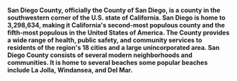 **San Diego County, officially the County of San Diego, is a county in the southwestern corner of the U.S. state of California. San Diego is home to 3,298,634, making it California's second-most populous county and the fifth-most populous in the United States of America. The County provides a wide range of health, public safety, and community services to residents of the region's 18 cities and a large unincorporated area. San Diego County consists of several modern neighborhoods and communities. It is home to several beaches some popular beaches include La Jolla, Windansea, and Del Mar.** 

<script>
from IPython.display import HTML, display
from pathlib import Path   
from PIL import Image as pilImage 
from io import BytesIO
import base64
import numpy as np


class Image_Data:

    def __init__(self, source, label, file, path, baseWidth=320):
        self._source = source   
        self._label = label
        self._file = file
        self._filename = path / file 
        self._baseWidth = baseWidth

        # Open image and scale to needs
        self._img = pilImage.open(self._filename)
        self._format = self._img.format
        self._mode = self._img.mode
        self._originalSize = self.img.size
        self.scale_image()
       


    @property
    def source(self):
        return self._source  
    
    @property
    def label(self):
        return self._label 
    
    @property
    def file(self):
        return self._file   
    
    @property
    def filename(self):
        return self._filename   
    
    @property
    def img(self):
        return self._img
             
    @property
    def format(self):
        return self._format
    
    @property
    def mode(self):
        return self._mode
    
   @property
    def html(self):
        return self._html
    
    @property
    def html_grey(self):
        return self._html_grey

    def image_data(path=Path("images/"), images=None):  # path of static images is defaulted
    if images is None:  # default image
        images = [
            {'source': "Google", 'label': "Little Italy", 'file': "italy.jpeg"},
        ]
    return path, images

# turns data into objects
def image_objects():        
    id_Objects = []
    path, images = image_data()
    for image in images:
        id_Objects.append(Image_Data(source=image['source'], 
                                  label=image['label'],
                                  file=image['file'],
                                  path=path,
                                  ))
    return id_Objects

# Jupyter Notebook Visualization of Images
if __name__ == "__main__":
    for ido in image_objects(): # ido is an Imaged Data Object
        
        print("---- meta data -----")
        print(ido.label)
        print(ido.source)
        print(ido.file)
        print(ido.format)
        print(ido.mode)
        
        print("-- scaled image --")
        display(HTML(ido.html))
        
        print("--- grey image ---")
        display(HTML(ido.html_grey))
        
    print()
</script>

<style>

@charset "UTF-8";


#SLIDE_BG {
    width: 100%;
    height: 100vh;
    background-position: center center;
    background-size: cover; 
    background-repeat: no-repeat; 
    backface-visibility: hidden;
    animation: slideBg 20s linear infinite 0s; 
    animation-timing-function: ease-in-out;
    background-image: url('/lajolla.jpg');
}

@keyframes slideBg {
    0% {
        background-image: url('/lajolla.jpg'); 

    }
    10% {
        background-image: url('/balboapark.jpg'); 

    }
    20% {
        background-image: url('/padrespark.jpg'); 

    }
    30% {
        background-image: url('/pier.jpg'); 

    }
    40% {
        background-image: url('/belmont.jpeg');
    }
    50% {
        background-image: url('/airandspace.jpeg');
    }
    60% {
        background-image: url('/cliffs.jpeg');
    }
    70% {
        background-image: url('/seaport.jpeg');
    }
    80% {
        background-image: url('/gaslampquarter.jpg'); 

    }
    90% {
        background-image: url('/italy.jpeg');
    }
    100% {
        background-image: url('/sdzoo.jpeg');
    }
}

</style>

<html>
<head>
<meta charset="UTF-8">
</head>
</html>
